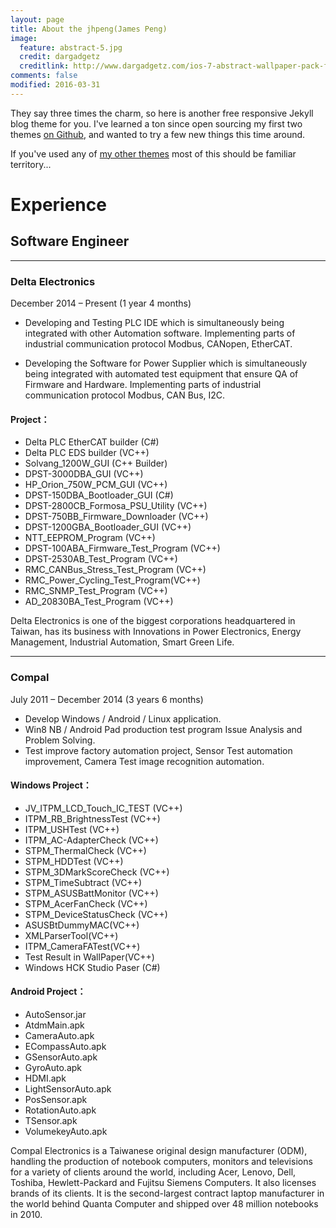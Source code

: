 ```yaml
---
layout: page
title: About the jhpeng(James Peng)
image:
  feature: abstract-5.jpg
  credit: dargadgetz
  creditlink: http://www.dargadgetz.com/ios-7-abstract-wallpaper-pack-for-iphone-5-and-ipod-touch-retina/
comments: false
modified: 2016-03-31
---
```


They say three times the charm, so here is another free responsive Jekyll blog theme for you. I've learned a ton since open sourcing my first two themes [on Github](http://github.com/mmistakes), and wanted to try a few new things this time around. 

If you've used any of [my other themes](http://mademistakes.com/work/jekyll-themes/) most of this should be familiar territory...

# Experience

## Software Engineer

----------------

### Delta Electronics

December 2014 – Present (1 year 4 months)

- Developing and Testing PLC IDE which is simultaneously being integrated with other Automation
software. Implementing parts of industrial communication protocol Modbus, CANopen, EtherCAT.

- Developing the Software for Power Supplier which is simultaneously being integrated with automated test equipment that ensure QA of Firmware and Hardware. Implementing parts of industrial communication protocol Modbus, CAN Bus, I2C.

#### Project：
* Delta PLC EtherCAT builder (C#)
* Delta PLC EDS builder (VC++)
* Solvang_1200W_GUI (C++ Builder)
* DPST-3000DBA_GUI (VC++)
* HP_Orion_750W_PCM_GUI (VC++)
* DPST-150DBA_Bootloader_GUI (C#)
* DPST-2800CB_Formosa_PSU_Utility (VC++)
* DPST-750BB_Firmware_Downloader (VC++)
* DPST-1200GBA_Bootloader_GUI (VC++)
* NTT_EEPROM_Program (VC++)
* DPST-100ABA_Firmware_Test_Program (VC++)
* DPST-2530AB_Test_Program (VC++)
* RMC_CANBus_Stress_Test_Program (VC++)
* RMC_Power_Cycling_Test_Program(VC++)
* RMC_SNMP_Test_Program (VC++)
* AD_20830BA_Test_Program (VC++)

Delta Electronics is one of the biggest corporations headquartered in Taiwan, has its business with Innovations in Power Electronics, Energy Management, Industrial Automation, Smart Green Life.

----------------

### Compal

July 2011 – December 2014 (3 years 6 months)

- Develop Windows / Android / Linux application.
- Win8 NB / Android Pad production test program Issue Analysis and Problem Solving.
- Test improve factory automation project, Sensor Test automation improvement, Camera Test image recognition automation.

#### Windows Project：
* JV_ITPM_LCD_Touch_IC_TEST (VC++)
* ITPM_RB_BrightnessTest (VC++)
* ITPM_USHTest (VC++)
* ITPM_AC-AdapterCheck (VC++)
* STPM_ThermalCheck (VC++)
* STPM_HDDTest (VC++)
* STPM_3DMarkScoreCheck (VC++)
* STPM_TimeSubtract (VC++)
* STPM_ASUSBattMonitor (VC++)
* STPM_AcerFanCheck (VC++)
* STPM_DeviceStatusCheck (VC++)
* ASUSBtDummyMAC(VC++)
* XMLParserTool(VC++)
* ITPM_CameraFATest(VC++)
* Test Result in WallPaper(VC++)
* Windows HCK Studio Paser (C#)

#### Android Project：
* AutoSensor.jar
* AtdmMain.apk
* CameraAuto.apk
* ECompassAuto.apk
* GSensorAuto.apk
* GyroAuto.apk
* HDMI.apk
* LightSensorAuto.apk
* PosSensor.apk
* RotationAuto.apk
* TSensor.apk
* VolumekeyAuto.apk

Compal Electronics is a Taiwanese original design manufacturer (ODM), handling the production of notebook computers, monitors and televisions for a variety of clients around the world, including Acer, Lenovo, Dell, Toshiba, Hewlett-Packard and Fujitsu Siemens Computers. It also licenses brands of its clients. It is the second-largest contract laptop manufacturer in the world behind Quanta Computer and shipped over 48 million notebooks in 2010.
